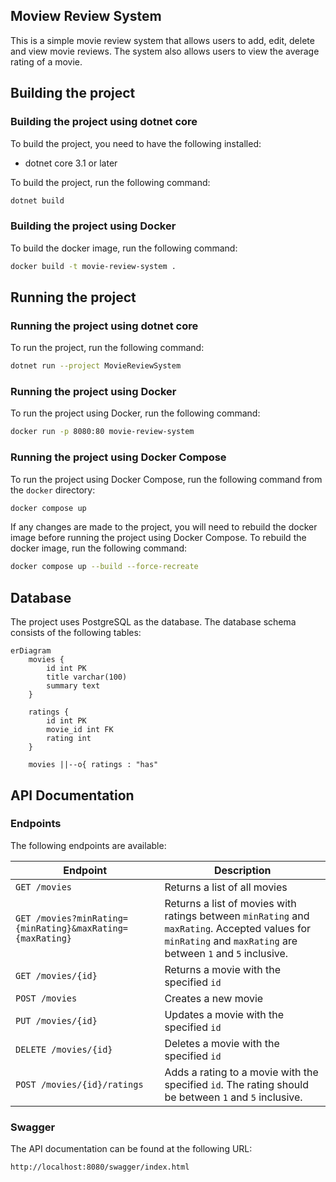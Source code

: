 
## Moview Review System

This is a simple movie review system that allows users to add, edit, delete and view movie reviews. The system also allows users to view the average rating of a movie.

## Building the project

### Building the project using dotnet core

To build the project, you need to have the following installed:

- dotnet core 3.1 or later

To build the project, run the following command:

```bash
dotnet build
```

### Building the project using Docker

To build the docker image, run the following command:

```bash
docker build -t movie-review-system .
```

## Running the project

### Running the project using dotnet core

To run the project, run the following command:

```bash
dotnet run --project MovieReviewSystem
```

### Running the project using Docker

To run the project using Docker, run the following command:

```bash
docker run -p 8080:80 movie-review-system
```

### Running the project using Docker Compose

To run the project using Docker Compose, run the following command from the `docker` directory:

```bash
docker compose up
```

If any changes are made to the project, you will need to rebuild the docker image before running the project using Docker Compose. To rebuild the docker image, run the following command:

```bash
docker compose up --build --force-recreate
```

## Database

The project uses PostgreSQL as the database. The database schema consists of the following tables:

```mermaid
erDiagram
    movies {
        id int PK
        title varchar(100)
        summary text
    }

    ratings {
        id int PK
        movie_id int FK
        rating int
    }

    movies ||--o{ ratings : "has"
```

## API Documentation

### Endpoints

The following endpoints are available:

| Endpoint                                 | Description                                      |
|------------------------------------------|--------------------------------------------------|
| `GET /movies`                            | Returns a list of all movies                     |
| `GET /movies?minRating={minRating}&maxRating={maxRating}` | Returns a list of movies with ratings between `minRating` and `maxRating`. Accepted values for `minRating` and `maxRating` are between `1` and `5` inclusive. |
| `GET /movies/{id}`                       | Returns a movie with the specified `id`          |
| `POST /movies`                           | Creates a new movie                              |
| `PUT /movies/{id}`                       | Updates a movie with the specified `id`          |
| `DELETE /movies/{id}`                    | Deletes a movie with the specified `id`          |
| `POST /movies/{id}/ratings`              | Adds a rating to a movie with the specified `id`. The rating should be between `1` and `5` inclusive. |


### Swagger

The API documentation can be found at the following URL:

```bash
http://localhost:8080/swagger/index.html
```
